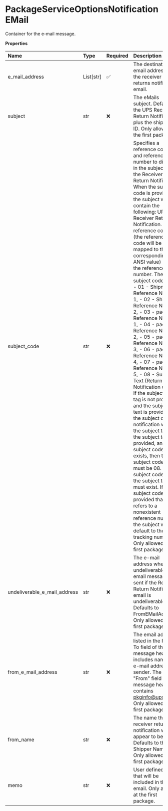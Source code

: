 # PackageServiceOptionsNotificationEMail

Container for the e-mail message.

**Properties**

| Name                         | Type      | Required | Description                                                                                                                                                                                                                                                                                                                                                                                                                                                                                                                                                                                                                                                                                                                                                                                                                                                                                                                                                                                                                                                                                                                                          |
| :--------------------------- | :-------- | :------- | :--------------------------------------------------------------------------------------------------------------------------------------------------------------------------------------------------------------------------------------------------------------------------------------------------------------------------------------------------------------------------------------------------------------------------------------------------------------------------------------------------------------------------------------------------------------------------------------------------------------------------------------------------------------------------------------------------------------------------------------------------------------------------------------------------------------------------------------------------------------------------------------------------------------------------------------------------------------------------------------------------------------------------------------------------------------------------------------------------------------------------------------------------- |
| e_mail_address               | List[str] | ✅       | The destination email address of the receiver returns notification email.                                                                                                                                                                                                                                                                                                                                                                                                                                                                                                                                                                                                                                                                                                                                                                                                                                                                                                                                                                                                                                                                            |
| subject                      | str       | ❌       | The eMails subject. Defaults to the UPS Receiver Return Notification plus the shipment ID. Only allowed at the first package.                                                                                                                                                                                                                                                                                                                                                                                                                                                                                                                                                                                                                                                                                                                                                                                                                                                                                                                                                                                                                        |
| subject_code                 | str       | ❌       | Specifies a reference code and reference number to display in the subject of the Receiver Return Notification. When the subject code is provided, the subject will contain the following: UPS Receiver Return Notification. The reference code (the reference code will be mapped to the corresponding ANSI value) Plus the reference number. The valid subject codes are: - 01 - Shipment Reference Number 1, - 02 - Shipment Reference Number 2, - 03 - package Reference Number 1, - 04 - package Reference Number 2, - 05 - package Reference Number 3, - 06 - package Reference Number 4, - 07 - package Reference Number 5, - 08 - Subject Text (Return Notification only). If the subject code tag is not provided and the subject text is provided, the subject of the notification will be the subject text. If the subject text is provided, and subject code tag exists, then the subject code value must be 08. If the subject code is 08, the subject text must exist. If a subject code is provided that refers to a nonexistent reference number, the subject will default to the tracking number. Only allowed at the first package. |
| undeliverable_e_mail_address | str       | ❌       | The e-mail address where an undeliverable email message is sent if the Receiver Return Notification email is undeliverable. Defaults to FromEMailAddress. Only allowed at the first package.                                                                                                                                                                                                                                                                                                                                                                                                                                                                                                                                                                                                                                                                                                                                                                                                                                                                                                                                                         |
| from_e_mail_address          | str       | ❌       | The email address listed in the Reply To field of the message header, includes name and e-mail address of sender. The "From" field of the message header contains pkginfo@ups.com. Only allowed at the first package.                                                                                                                                                                                                                                                                                                                                                                                                                                                                                                                                                                                                                                                                                                                                                                                                                                                                                                                                |
| from_name                    | str       | ❌       | The name the receiver return notification will appear to be from. Defaults to the Shipper Name. Only allowed at the first package.                                                                                                                                                                                                                                                                                                                                                                                                                                                                                                                                                                                                                                                                                                                                                                                                                                                                                                                                                                                                                   |
| memo                         | str       | ❌       | User defined text that will be included in the email. Only allowed at the first package.                                                                                                                                                                                                                                                                                                                                                                                                                                                                                                                                                                                                                                                                                                                                                                                                                                                                                                                                                                                                                                                             |

<!-- This file was generated by liblab | https://liblab.com/ -->
